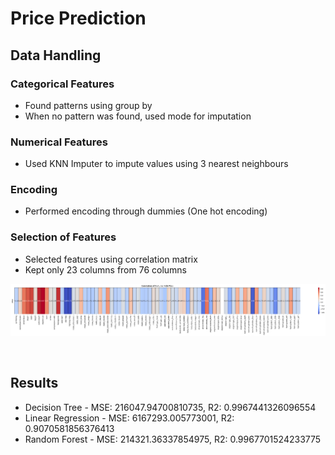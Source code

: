# Price Prediction


## Data Handling 

### Categorical Features 
- Found patterns using group by
- When no pattern was found, used mode for imputation

### Numerical Features
- Used KNN Imputer to impute values using 3 nearest neighbours

### Encoding 
- Performed encoding through dummies (One hot encoding)

### Selection of Features
- Selected features using correlation matrix
- Kept only 23 columns from 76 columns

![alt text](image.png)

<br/>

## Results
- Decision Tree - MSE: 216047.94700810735, R2: 0.9967441326096554 
- Linear Regression - MSE: 6167293.005773001, R2: 0.9070581856376413
- Random Forest - MSE: 214321.36337854975, R2: 0.9967701524233775